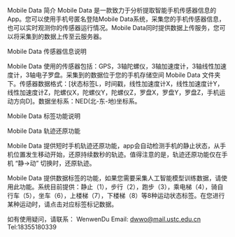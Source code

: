 Mobile Data 简介
Mobile Data 是一款致力于分析提取智能手机传感器信息的App。您可以使用手机号匿名登陆Mobile Data系统，采集您的手机传感器信息，也可以实时观测你的传感器运行情况。Mobile Data同时提供数据上传服务，您可以将采集到的数据上传至云服务器。

Mobile Data 传感器信息说明

Mobile Data 使用的传感器包括：GPS，3轴陀螺仪，3轴加速度计，3轴线性加速度计，3轴电子罗盘。采集到的数据位于您的手机存储空间 Mobile Data 文件夹下。传感器数据格式：[状态标签L，时间戳，线性加速度计X，线性加速度计Y，线性加速度计Z，陀螺仪X，陀螺仪Y，陀螺仪Z，罗盘X，罗盘Y，罗盘Z，手机运动方向D]。数据坐标系：NED(北-东-地)坐标系。

Mobile Data 标签功能说明

Mobile Data 轨迹还原功能

Mobile Data 提供短时手机轨迹还原功能，app会自动检测手机的静止状态，从手机位置发生移动开始，还原持续数秒的轨迹。值得注意的是，轨迹还原功能仅在手机 “静->动” 切换时，还原轨迹。

Mobile Data 提供数据标签的功能，如果您需要采集人工智能模型训练数据，请使用此功能。系统目前提供：静止（1），步行（2），跑步（3），乘电梯（4），骑自行车（5），坐车（6），上楼梯（7），下楼梯（8）等8种运动状态标签。在您进行某种运动时，请点击对应标签标记数据。

如有使用疑问，请联系：
WenwenDu
Email: dwwo@mail.ustc.edu.cn
Tel:18355180339

